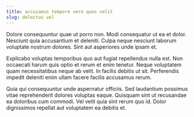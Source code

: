```yaml
---
title: accusamus tempore vero quos velit
slug: delectus vel
---
```


Dolore consequuntur quae ut porro non. Modi consequatur ut ea et dolor. Nesciunt quia accusantium et deleniti. Culpa neque nesciunt laborum voluptate nostrum dolores. Sint aut asperiores unde ipsam et.

Explicabo voluptas temporibus quo aut fugiat repellendus nulla est. Non occaecati harum quis optio et rerum et enim tenetur. Neque voluptatem quam necessitatibus neque ab velit. In facilis debitis ut sit. Perferendis impedit deleniti enim ullam facere facilis accusamus rerum.

Quia qui consequuntur unde aspernatur officiis. Sed laudantium possimus vitae reprehenderit dolores voluptas eaque. Quisquam sint ut recusandae ea doloribus cum commodi. Vel velit quia sint rerum quo id. Dolor dignissimos repellat aut voluptatem ea debitis et.
